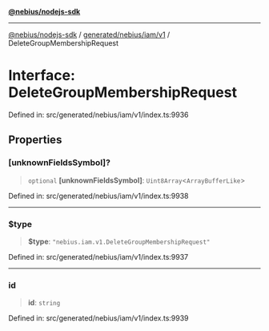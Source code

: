 [**@nebius/nodejs-sdk**](../../../../../README.md)

---

[@nebius/nodejs-sdk](../../../../../README.md) / [generated/nebius/iam/v1](../README.md) / DeleteGroupMembershipRequest

# Interface: DeleteGroupMembershipRequest

Defined in: src/generated/nebius/iam/v1/index.ts:9936

## Properties

### \[unknownFieldsSymbol\]?

> `optional` **\[unknownFieldsSymbol\]**: `Uint8Array`\<`ArrayBufferLike`\>

Defined in: src/generated/nebius/iam/v1/index.ts:9938

---

### $type

> **$type**: `"nebius.iam.v1.DeleteGroupMembershipRequest"`

Defined in: src/generated/nebius/iam/v1/index.ts:9937

---

### id

> **id**: `string`

Defined in: src/generated/nebius/iam/v1/index.ts:9939
